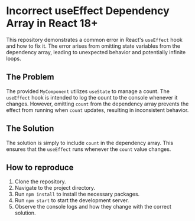 # Incorrect useEffect Dependency Array in React 18+

This repository demonstrates a common error in React's `useEffect` hook and how to fix it.  The error arises from omitting state variables from the dependency array, leading to unexpected behavior and potentially infinite loops.

## The Problem

The provided `MyComponent` utilizes `useState` to manage a count. The `useEffect` hook is intended to log the count to the console whenever it changes.  However, omitting `count` from the dependency array prevents the effect from running when `count` updates, resulting in inconsistent behavior.

## The Solution

The solution is simply to include `count` in the dependency array.  This ensures that the `useEffect` runs whenever the `count` value changes.

## How to reproduce

1. Clone the repository.
2. Navigate to the project directory.
3. Run `npm install` to install the necessary packages.
4. Run `npm start` to start the development server.
5. Observe the console logs and how they change with the correct solution. 
